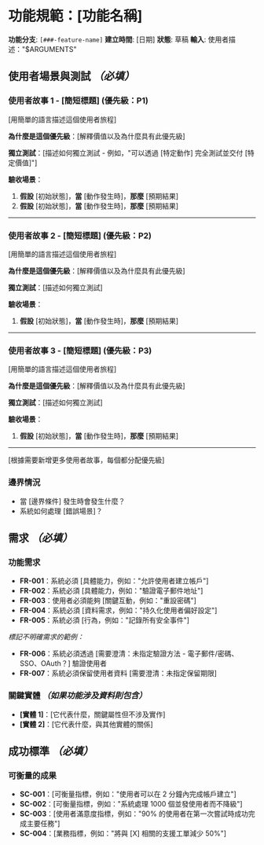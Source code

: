 # 功能規範：[功能名稱]

**功能分支**: `[###-feature-name]`
**建立時間**: [日期]
**狀態**: 草稿
**輸入**: 使用者描述："$ARGUMENTS"

## 使用者場景與測試 *（必填）*

<!--
  重要：使用者故事應該按重要性順序排列為使用者旅程的優先級。
  每個使用者故事/旅程必須是可獨立測試的 - 這意味著如果你只實作其中一個，
  你仍然應該有一個可交付價值的最小可行產品（MVP）。

  為每個故事分配優先級（P1、P2、P3 等），其中 P1 是最關鍵的。
  將每個故事視為功能的獨立切片，可以：
  - 獨立開發
  - 獨立測試
  - 獨立部署
  - 獨立向使用者展示
-->

### 使用者故事 1 - [簡短標題] (優先級：P1)

[用簡單的語言描述這個使用者旅程]

**為什麼是這個優先級**：[解釋價值以及為什麼具有此優先級]

**獨立測試**：[描述如何獨立測試 - 例如，"可以透過 [特定動作] 完全測試並交付 [特定價值]"]

**驗收場景**：

1. **假設** [初始狀態]，**當** [動作發生時]，**那麼** [預期結果]
2. **假設** [初始狀態]，**當** [動作發生時]，**那麼** [預期結果]

---

### 使用者故事 2 - [簡短標題] (優先級：P2)

[用簡單的語言描述這個使用者旅程]

**為什麼是這個優先級**：[解釋價值以及為什麼具有此優先級]

**獨立測試**：[描述如何獨立測試]

**驗收場景**：

1. **假設** [初始狀態]，**當** [動作發生時]，**那麼** [預期結果]

---

### 使用者故事 3 - [簡短標題] (優先級：P3)

[用簡單的語言描述這個使用者旅程]

**為什麼是這個優先級**：[解釋價值以及為什麼具有此優先級]

**獨立測試**：[描述如何獨立測試]

**驗收場景**：

1. **假設** [初始狀態]，**當** [動作發生時]，**那麼** [預期結果]

---

[根據需要新增更多使用者故事，每個都分配優先級]

### 邊界情況

<!--
  需要執行的動作：本節中的內容代表佔位符。
  填寫正確的邊界情況。
-->

- 當 [邊界條件] 發生時會發生什麼？
- 系統如何處理 [錯誤場景]？

## 需求 *（必填）*

<!--
  需要執行的動作：本節中的內容代表佔位符。
  填寫正確的功能需求。
-->

### 功能需求

- **FR-001**：系統必須 [具體能力，例如："允許使用者建立帳戶"]
- **FR-002**：系統必須 [具體能力，例如："驗證電子郵件地址"]
- **FR-003**：使用者必須能夠 [關鍵互動，例如："重設密碼"]
- **FR-004**：系統必須 [資料需求，例如："持久化使用者偏好設定"]
- **FR-005**：系統必須 [行為，例如："記錄所有安全事件"]

*標記不明確需求的範例：*

- **FR-006**：系統必須透過 [需要澄清：未指定驗證方法 - 電子郵件/密碼、SSO、OAuth？] 驗證使用者
- **FR-007**：系統必須保留使用者資料 [需要澄清：未指定保留期限]

### 關鍵實體 *（如果功能涉及資料則包含）*

- **[實體 1]**：[它代表什麼，關鍵屬性但不涉及實作]
- **[實體 2]**：[它代表什麼，與其他實體的關係]

## 成功標準 *（必填）*

<!--
  需要執行的動作：定義可衡量的成功標準。
  這些必須與技術無關且可衡量。
-->

### 可衡量的成果

- **SC-001**：[可衡量指標，例如："使用者可以在 2 分鐘內完成帳戶建立"]
- **SC-002**：[可衡量指標，例如："系統處理 1000 個並發使用者而不降級"]
- **SC-003**：[使用者滿意度指標，例如："90% 的使用者在第一次嘗試時成功完成主要任務"]
- **SC-004**：[業務指標，例如："將與 [X] 相關的支援工單減少 50%"]
